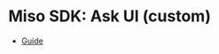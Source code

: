 # Miso SDK: Ask UI (custom)

* [Guide](https://misoai.github.io/miso-client-js-sdk/answers/ask/custom/)
